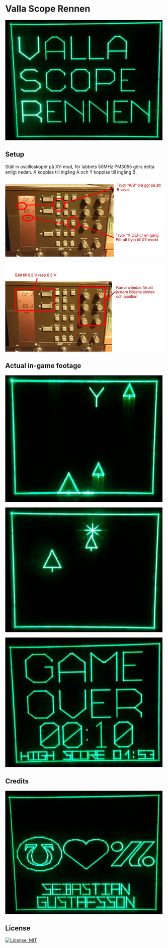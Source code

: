 # Valla Scope Rennen

![Valla Scope Rennen](images/screen_1.jpg)

## Setup

Ställ in oscilloskopet på XY-mod, för labbets 50MHz PM3055 görs detta enligt nedan. 
X kopplas till ingång A och Y kopplas till ingång B.

![Scope1](images/scope_1.jpg)

![Scope2](images/scope_2.jpg)

## Actual in-game footage

![Valla Scope Rennen](images/screen_2.jpg)

![Valla Scope Rennen](images/screen_3.jpg)

![Valla Scope Rennen](images/screen_4.jpg)

## Credits

![Valla Scope Rennen](images/screen_5.jpg)

## License

[![License: MIT](https://img.shields.io/badge/License-MIT-yellow.svg)](https://opensource.org/licenses/MIT)